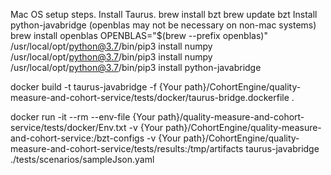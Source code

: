 Mac OS setup steps.
Install Taurus.
    brew install bzt
    brew update bzt
Install python-javabridge (openblas may not be necessary on non-mac systems)
    brew install openblas
    OPENBLAS="$(brew --prefix openblas)" /usr/local/opt/python@3.7/bin/pip3 install numpy
    /usr/local/opt/python@3.7/bin/pip3 install numpy
    /usr/local/opt/python@3.7/bin/pip3 install python-javabridge


docker build -t taurus-javabridge -f {Your path}/CohortEngine/quality-measure-and-cohort-service/tests/docker/taurus-bridge.dockerfile .

docker run -it --rm --env-file {Your path}/quality-measure-and-cohort-service/tests/docker/Env.txt -v {Your path}/CohortEngine/quality-measure-and-cohort-service:/bzt-configs -v {Your path}/CohortEngine/quality-measure-and-cohort-service/tests/results:/tmp/artifacts taurus-javabridge ./tests/scenarios/sampleJson.yaml